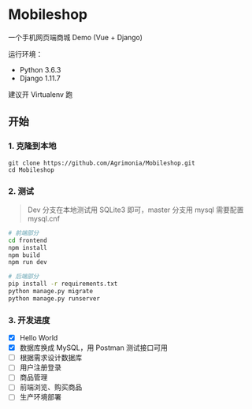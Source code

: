 # Mobileshop

一个手机网页端商城 Demo (Vue + Django)

运行环境：
- Python 3.6.3
- Django 1.11.7

建议开 Virtualenv 跑

## 开始

### 1. 克隆到本地

```
git clone https://github.com/Agrimonia/Mobileshop.git
cd Mobileshop
```

### 2. 测试

> Dev 分支在本地测试用 SQLite3 即可，master 分支用 mysql 需要配置 mysql.cnf

```bash
# 前端部分
cd frontend
npm install
npm build
npm run dev
```

```bash
# 后端部分
pip install -r requirements.txt
python manage.py migrate
python manage.py runserver
```

### 3. 开发进度

- [x] Hello World
- [x] 数据库换成 MySQL，用 Postman 测试接口可用
- [ ] 根据需求设计数据库
- [ ] 用户注册登录
- [ ] 商品管理
- [ ] 前端浏览、购买商品
- [ ] 生产环境部署
